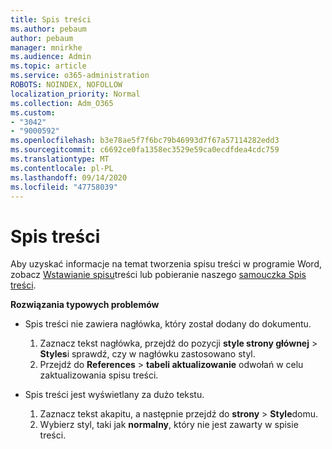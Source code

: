 ```yaml
---
title: Spis treści
ms.author: pebaum
author: pebaum
manager: mnirkhe
ms.audience: Admin
ms.topic: article
ms.service: o365-administration
ROBOTS: NOINDEX, NOFOLLOW
localization_priority: Normal
ms.collection: Adm_O365
ms.custom:
- "3042"
- "9000592"
ms.openlocfilehash: b3e78ae5f7f6bc79b46993d7f67a57114282edd3
ms.sourcegitcommit: c6692ce0fa1358ec3529e59ca0ecdfdea4cdc759
ms.translationtype: MT
ms.contentlocale: pl-PL
ms.lasthandoff: 09/14/2020
ms.locfileid: "47758039"
---
```

# <a name="table-of-contents"></a>Spis treści

Aby uzyskać informacje na temat tworzenia spisu treści w programie Word, zobacz [Wstawianie spisu](https://support.office.com/article/882e8564-0edb-435e-84b5-1d8552ccf0c0)treści lub pobieranie naszego [samouczka Spis treści](https://go.microsoft.com/fwlink/?linkid=2065106).

**Rozwiązania typowych problemów**

- Spis treści nie zawiera nagłówka, który został dodany do dokumentu.
  1. Zaznacz tekst nagłówka, przejdź do pozycji **style strony głównej**  >  **Styles**i sprawdź, czy w nagłówku zastosowano styl.
  2. Przejdź do **References**  >  **tabeli aktualizowanie** odwołań w celu zaktualizowania spisu treści.

- Spis treści jest wyświetlany za dużo tekstu. 
  1. Zaznacz tekst akapitu, a następnie przejdź do **strony**  >  **Style**domu.
  2. Wybierz styl, taki jak **normalny**, który nie jest zawarty w spisie treści.